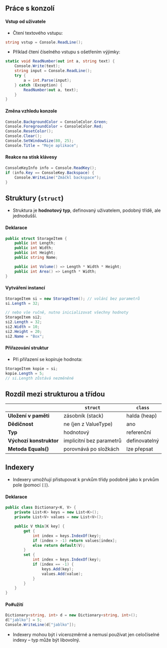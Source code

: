 ## Práce s konzolí
#### Vstup od uživatele
- Čtení textového vstupu:
```csharp
string vstup = Console.ReadLine();
```

- Příklad čtení číselného vstupu s ošetřením výjimky:
```csharp
static void ReadNumber(out int a, string text) {
    Console.Write(text);
    string input = Console.ReadLine();
    try {
        a = int.Parse(input);
    } catch (Exception) {
        ReadNumber(out a, text);
    }
}
```

#### Změna vzhledu konzole
```csharp
Console.BackgroundColor = ConsoleColor.Green;
Console.ForegroundColor = ConsoleColor.Red;
Console.ResetColor();
Console.Clear();
Console.SetWindowSize(80, 25);
Console.Title = "Moje aplikace";
```

#### Reakce na stisk klávesy
```csharp
ConsoleKeyInfo info = Console.ReadKey();
if (info.Key == ConsoleKey.Backspace) {
    Console.WriteLine("Zmáčkl backspace");
}
```

## Struktury (`struct`)
- Struktura je **hodnotový typ**, definovaný uživatelem, podobný třídě, ale jednodušší.
#### Deklarace
```csharp
public struct StorageItem {
    public int Length;
    public int Width;
    public int Height;
    public string Name;

    public int Volume() => Length * Width * Height;
    public int Area() => Length * Width;
}
```

#### Vytváření instancí
```csharp
StorageItem si = new StorageItem(); // volání bez parametrů
si.Length = 32;

// nebo vše ručně, nutno inicializovat všechny hodnoty
StorageItem si2;
si2.Length = 32;
si2.Width = 10;
si2.Height = 20;
si2.Name = "Box";
```

#### Přiřazování struktur
- Při přiřazení se kopíruje hodnota:
```csharp
StorageItem kopie = si;
kopie.Length = 5;
// si.Length zůstává nezměněné
```

## Rozdíl mezi strukturou a třídou

|                         | `struct`                 | `class`       |
| ----------------------- | ------------------------ | ------------- |
| **Uložení v paměti**    | zásobník (stack)         | halda (heap)  |
| **Dědičnost**           | ne (jen z ValueType)     | ano           |
| **Typ**                 | hodnotový                | referenční    |
| **Výchozí konstruktor** | implicitní bez parametrů | definovatelný |
| **Metoda Equals()**     | porovnává po složkách    | lze přepsat   |

## Indexery
- Indexery umožňují přistupovat k prvkům třídy podobně jako k prvkům pole (pomocí `[]`).
#### Deklarace
```csharp
public class Dictionary<K, V> {
    private List<K> keys = new List<K>();
    private List<V> values = new List<V>();

    public V this[K key] {
        get {
            int index = keys.IndexOf(key);
            if (index > -1) return values[index];
            else return default(V);
        }
        set {
            int index = keys.IndexOf(key);
            if (index == -1) {
                keys.Add(key);
                values.Add(value);
            }
        }
    }
}
```

#### Po#užití
```csharp
Dictionary<string, int> d = new Dictionary<string, int>();
d["jablko"] = 5;
Console.WriteLine(d["jablko"]);
```
- Indexery mohou být i vícerozměrné a nemusí používat jen celočíselné indexy – typ může být libovolný.
